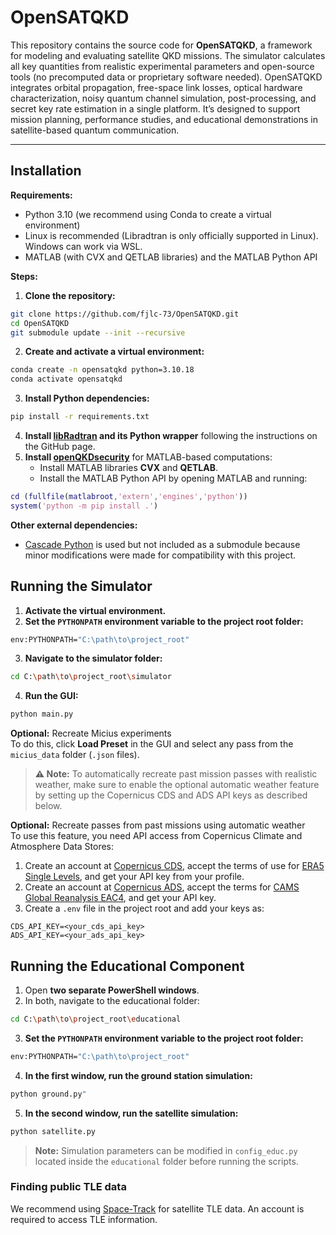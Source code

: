 # OpenSATQKD

This repository contains the source code for **OpenSATQKD**, a framework for modeling and evaluating satellite QKD missions. The simulator calculates all key quantities from realistic experimental parameters and open-source tools (no precomputed data or proprietary software needed). OpenSATQKD integrates orbital propagation, free-space link losses, optical hardware characterization, noisy quantum channel simulation, post-processing, and secret key rate estimation in a single platform. It’s designed to support mission planning, performance studies, and educational demonstrations in satellite-based quantum communication.

---

## Installation

**Requirements:**

- Python 3.10 (we recommend using Conda to create a virtual environment)
- Linux is recommended (Libradtran is only officially supported in Linux). Windows can work via WSL.
- MATLAB (with CVX and QETLAB libraries) and the MATLAB Python API

**Steps:**

1. **Clone the repository:**
```bash
git clone https://github.com/fjlc-73/OpenSATQKD.git
cd OpenSATQKD
git submodule update --init --recursive
```
2. **Create and activate a virtual environment:**
 ```bash
conda create -n opensatqkd python=3.10.18
conda activate opensatqkd
```
3. **Install Python dependencies:**
```bash
pip install -r requirements.txt
```
4. **Install [libRadtran](https://github.com/LSSTDESC/libradtranpy) and its Python wrapper** following the instructions on the GitHub page.
5. **Install [openQKDsecurity](https://github.com/Optical-Quantum-Communication-Theory/openQKDsecurity)** for MATLAB-based computations:
   - Install MATLAB libraries **CVX** and **QETLAB**.
   - Install the MATLAB Python API by opening MATLAB and running:
```matlab
cd (fullfile(matlabroot,'extern','engines','python'))
system('python -m pip install .')
```
**Other external dependencies:**
   - [Cascade Python](https://github.com/brunorijsman/cascade-python) is used but not included as a submodule because minor modifications were made for compatibility with this project.
  

## Running the Simulator

1. **Activate the virtual environment.**
2. **Set the `PYTHONPATH` environment variable to the project root folder:**
```bash
env:PYTHONPATH="C:\path\to\project_root"
```
3. **Navigate to the simulator folder:**
```bash
cd C:\path\to\project_root\simulator
```
4. **Run the GUI:**
```bash
python main.py
```
**Optional:** Recreate Micius experiments  
To do this, click **Load Preset** in the GUI and select any pass from the `micius_data` folder (`.json` files).
> **⚠️ Note:** To automatically recreate past mission passes with realistic weather, make sure to enable the optional automatic weather feature by setting up the Copernicus CDS and ADS API keys as described below.
> 
**Optional:** Recreate passes from past missions using automatic weather  
To use this feature, you need API access from Copernicus Climate and Atmosphere Data Stores:

1. Create an account at [Copernicus CDS](https://cds.climate.copernicus.eu/), accept the terms of use for [ERA5 Single Levels](https://cds.climate.copernicus.eu/datasets/reanalysis-era5-single-levels?tab=download), and get your API key from your profile.  
2. Create an account at [Copernicus ADS](https://ads.atmosphere.copernicus.eu/), accept the terms for [CAMS Global Reanalysis EAC4](https://ads.atmosphere.copernicus.eu/datasets/cams-global-reanalysis-eac4?tab=download), and get your API key.  
3. Create a `.env` file in the project root and add your keys as:
```text
CDS_API_KEY=<your_cds_api_key>
ADS_API_KEY=<your_ads_api_key>
```


## Running the Educational Component

1. Open **two separate PowerShell windows**.
2. In both, navigate to the educational folder:
```bash
cd C:\path\to\project_root\educational
```
3. **Set the `PYTHONPATH` environment variable to the project root folder:**
```bash
env:PYTHONPATH="C:\path\to\project_root"
```
4. **In the first window, run the ground station simulation:**
```bash
python ground.py"
```
5. **In the second window, run the satellite simulation:**
```bash
python satellite.py
```
> **Note:** Simulation parameters can be modified in `config_educ.py` located inside the `educational` folder before running the scripts.

### Finding public TLE data
We recommend using [Space-Track](https://www.space-track.org) for satellite TLE data. An account is required to access TLE information.


